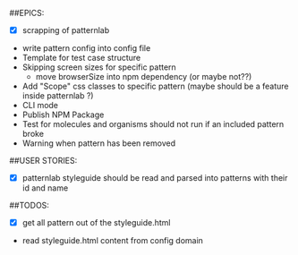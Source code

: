 ##EPICS:
* [x] scrapping of patternlab
* write pattern config into config file
* Template for test case structure
* Skipping screen sizes for specific pattern
    * move browserSize into npm dependency (or maybe not??)
* Add "Scope" css classes to specific pattern (maybe should be a feature inside patternlab ?)
* CLI mode
* Publish NPM Package
* Test for molecules and organisms should not run if an included pattern broke
* Warning when pattern has been removed

##USER STORIES:
* [x] patternlab styleguide should be read and parsed into patterns with their id and name

##TODOS:
* [x] get all pattern out of the styleguide.html
* read styleguide.html content from config domain
